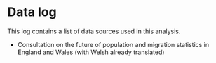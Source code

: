 # Data log
This log contains a list of data sources used in this analysis.
- Consultation on the future of population and migration statistics in England and Wales (with Welsh already translated)
